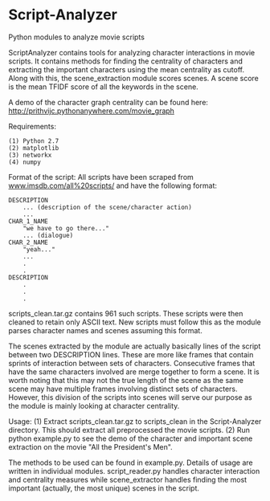 # Script-Analyzer
Python modules to analyze movie scripts

ScriptAnalyzer contains tools for analyzing character interactions in movie scripts. It contains methods for finding the centrality of characters and extracting the important characters using the mean centrality as cutoff. Along with this, the scene_extraction module scores scenes. A scene score is the mean TFIDF score of all the keywords in the scene.

A demo of the character graph centrality can be found here: http://prithvijc.pythonanywhere.com/movie_graph

Requirements:

    (1) Python 2.7
    (2) matplotlib
    (3) networkx
    (4) numpy

Format of the script:
All scripts have been scraped from www.imsdb.com/all%20scripts/ and have the following format:

    DESCRIPTION
        ... (description of the scene/character action)
        ...
    CHAR_1_NAME
        "we have to go there..."
        ... (dialogue)
    CHAR_2_NAME
        "yeah..."
        ...
        .
        .
    DESCRIPTION
        .
        .
        .

scripts_clean.tar.gz contains 961 such scripts. These scripts were then cleaned to retain only ASCII text. New scripts must follow this as the module parses character names and scenes assuming this format.

The scenes extracted by the module are actually basically lines of the script between two DESCRIPTION lines. These are more like frames that contain sprints of interaction between sets of characters. Consecutive frames that have the same characters involved are merge together to form a scene. It is worth noting that this may not the true length of the scene as the same scene may have multiple frames involving distinct sets of characters. However, this division of the scripts into scenes will serve our purpose as the module is mainly looking at character centrality.

Usage:
(1) Extract scripts_clean.tar.gz to scripts_clean in the Script-Analyzer directory. This should extract all preprocessed the movie scripts.
(2) Run python example.py to see the demo of the character and important scene extraction on the movie "All the President's Men".

The methods to be used can be found in example.py. Details of usage are written in individual modules.
script_reader.py handles character interaction and centrality measures while scene_extractor handles finding the most important (actually, the most unique) scenes in the script.
